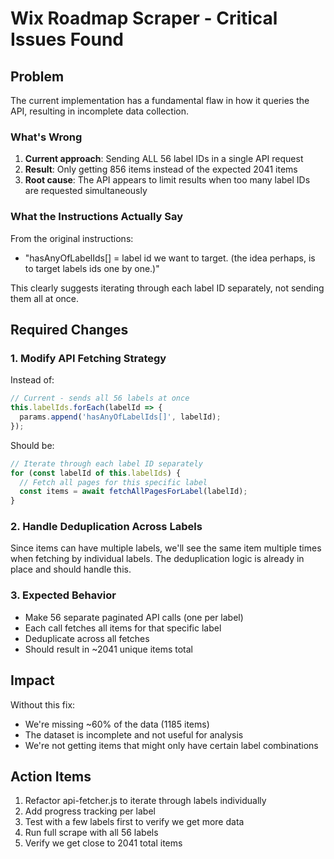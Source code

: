 # Wix Roadmap Scraper - Critical Issues Found

## Problem
The current implementation has a fundamental flaw in how it queries the API, resulting in incomplete data collection.

### What's Wrong
1. **Current approach**: Sending ALL 56 label IDs in a single API request
2. **Result**: Only getting 856 items instead of the expected 2041 items
3. **Root cause**: The API appears to limit results when too many label IDs are requested simultaneously

### What the Instructions Actually Say
From the original instructions:
- "hasAnyOfLabelIds[] = label id we want to target. (the idea perhaps, is to target labels ids one by one.)"

This clearly suggests iterating through each label ID separately, not sending them all at once.

## Required Changes

### 1. Modify API Fetching Strategy
Instead of:
```javascript
// Current - sends all 56 labels at once
this.labelIds.forEach(labelId => {
  params.append('hasAnyOfLabelIds[]', labelId);
});
```

Should be:
```javascript
// Iterate through each label ID separately
for (const labelId of this.labelIds) {
  // Fetch all pages for this specific label
  const items = await fetchAllPagesForLabel(labelId);
}
```

### 2. Handle Deduplication Across Labels
Since items can have multiple labels, we'll see the same item multiple times when fetching by individual labels. The deduplication logic is already in place and should handle this.

### 3. Expected Behavior
- Make 56 separate paginated API calls (one per label)
- Each call fetches all items for that specific label
- Deduplicate across all fetches
- Should result in ~2041 unique items total

## Impact
Without this fix:
- We're missing ~60% of the data (1185 items)
- The dataset is incomplete and not useful for analysis
- We're not getting items that might only have certain label combinations

## Action Items
1. Refactor api-fetcher.js to iterate through labels individually
2. Add progress tracking per label
3. Test with a few labels first to verify we get more data
4. Run full scrape with all 56 labels
5. Verify we get close to 2041 total items
